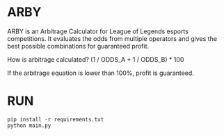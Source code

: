 # ARBY

ARBY is an Arbitrage Calculator for League of Legends esports competitions.
It evaluates the odds from multiple operators and gives the best possible combinations for guaranteed profit.

How is arbitrage calculated?
(1 / ODDS_A + 1 / ODDS_B) * 100

If the arbitrage equation is lower than 100%, profit is guaranteed.


# RUN
```
pip install -r requirements.txt
python main.py
```